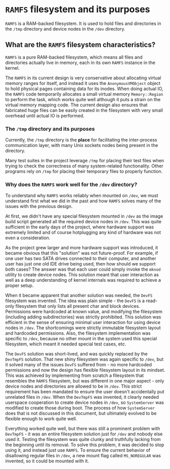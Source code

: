 # `RAMFS` filesystem and its purposes

`RAMFS` is a RAM-backed filesystem. It is used to hold files and directories in the `/tmp` directory and
device nodes in the `/dev` directory.

## What are the `RAMFS` filesystem characteristics?

`RAMFS` is a pure RAM-backed filesystem, which means all files and directories
actually live in memory, each in its own `RAMFS` instance in the kernel.

The `RAMFS` in its current design is very conservative about allocating virtual memory ranges
for itself, and instead it uses the `AnonymousVMObject` object to hold physical pages containing
data for its inodes. When doing actual IO, the `RAMFS` code temporarily allocates a small virtual memory
`Memory::Region` to perform the task, which works quite well although it puts a strain on the virtual memory
mapping code. The current design also ensures that fabricated huge files can be easily created in the filesystem
with very small overhead until actual IO is performed.

### The `/tmp` directory and its purposes

Currently, the `/tmp` directory is the **place** for facilitating the inter-process
communication layer, with many Unix sockets nodes being present in the directory.

Many test suites in the project leverage `/tmp` for placing their test files
when trying to check the correctness of many system-related functionality.
Other programs rely on `/tmp` for placing their temporary files to properly function.

### Why does the `RAMFS` work well for the `/dev` directory?

To understand why `RAMFS` works reliably when mounted on `/dev`, we must understand
first what we did in the past and how `RAMFS` solves many of the issues with the previous design.

At first, we didn't have any special filesystem mounted in `/dev` as the image build 
script generated all the required device nodes in `/dev`. This was quite sufficient in
the early days of the project, where hardware support was extremely limited and of course
hotplugging any kind of hardware was not even a consideration.

As the project grew larger and more hardware support was introduced, it became obvious
that this "solution" was not future-proof. For example, if one user has two SATA drives
connected to their computer, and another user has just one old IDE drive being used,
then how should we support both cases? The answer was that each user could simply invoke
the `mknod` utility to create device nodes. This solution meant that user interaction as well
as a deep understanding of kernel internals was required to achieve a proper setup.

When it became apparent that another solution was needed, the `DevFS` filesystem was
invented. The idea was plain simple - the `DevFS` is a read-only filesystem that only
lists all present char and block devices. Permissions were hardcoded at known value,
and modifying the filesystem (including adding subdirectories) was strictly prohibited.
This solution was efficient in the sense of ensuring minimal user interaction for using
device nodes in `/dev`. The shortcomings were strictly immutable filesystem layout and hardcoded
permissions. Also, the filesystem implementation was specific to `/dev`, because no other
mount in the system used this special filesystem, which meant it needed special test cases, etc.

The `DevFS` solution was short-lived, and was quickly replaced by the `DevTmpFS` solution.
That new shiny filesystem was again specific to `/dev`, but it solved many of the issues
`DevFS` suffered from - no more hardcoded permissions and now the design has flexible filesystem
layout in its mindset.
This was achieved by implementing from scratch a filesystem that resembles the `RAMFS`
filesystem, but was different in one major aspect - only device nodes and directories are allowed
to be in `/dev`. This strict requirement has been mandated to ensure the user doesn't
accidentally put unrelated files in `/dev`. When the `DevTmpFS` was invented, it clearly
needed userspace cooperation to create device nodes in `/dev`, so `SystemServer` was modified
to create those during boot. The process of how `SystemServer` does that is not discussed
in this document, but ultimately evolved to be flexible enough to work quite well.

Everything worked quite well, but there was still a prominent problem with `DevTmpFS` -
it was an entire filesystem solution just for `/dev` and nobody else used it.
Testing the filesystem was quite clunky and truthfully lacking from the beginning until its removal.
To solve this problem, it was decided to stop using it, and instead just use `RAMFS`.
To ensure the current behavior of disallowing regular files in `/dev`, a new mount flag called
`MS_NOREGULAR` was invented, so it could be mounted with it.
